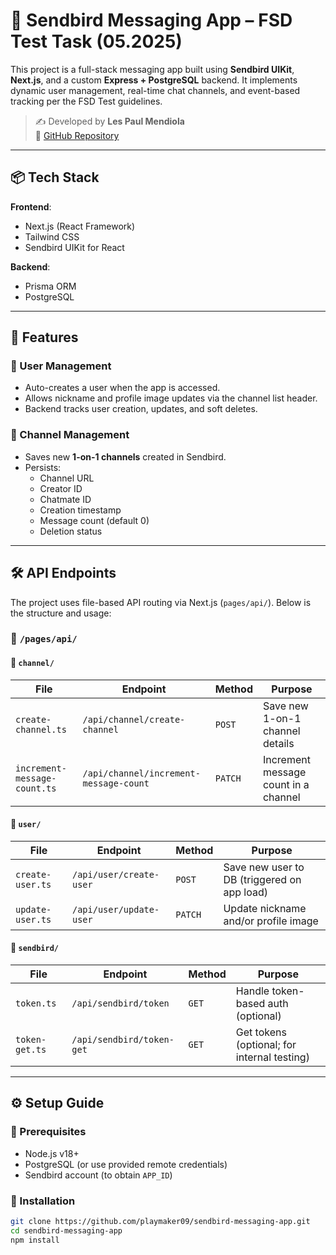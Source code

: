# 📨 Sendbird Messaging App – FSD Test Task (05.2025)

This project is a full-stack messaging app built using **Sendbird UIKit**, **Next.js**, and a custom **Express + PostgreSQL** backend. It implements dynamic user management, real-time chat channels, and event-based tracking per the FSD Test guidelines.

> ✍️ Developed by **Les Paul Mendiola**  
> 🔗 [GitHub Repository](https://github.com/playmaker09/sendbird-messaging-app)

---

## 📦 Tech Stack

**Frontend**:

- Next.js (React Framework)
- Tailwind CSS
- Sendbird UIKit for React

**Backend**:

- Prisma ORM
- PostgreSQL

---

## 🚀 Features

### 👤 User Management

- Auto-creates a user when the app is accessed.
- Allows nickname and profile image updates via the channel list header.
- Backend tracks user creation, updates, and soft deletes.

### 💬 Channel Management

- Saves new **1-on-1 channels** created in Sendbird.
- Persists:
  - Channel URL
  - Creator ID
  - Chatmate ID
  - Creation timestamp
  - Message count (default 0)
  - Deletion status

---

## 🛠 API Endpoints

The project uses file-based API routing via Next.js (`pages/api/`). Below is the structure and usage:

### 📁 `/pages/api/`

#### 📂 `channel/`

| File                         | Endpoint                               | Method  | Purpose                              |
| ---------------------------- | -------------------------------------- | ------- | ------------------------------------ |
| `create-channel.ts`          | `/api/channel/create-channel`          | `POST`  | Save new 1-on-1 channel details      |
| `increment-message-count.ts` | `/api/channel/increment-message-count` | `PATCH` | Increment message count in a channel |

#### 📂 `user/`

| File             | Endpoint                | Method  | Purpose                                     |
| ---------------- | ----------------------- | ------- | ------------------------------------------- |
| `create-user.ts` | `/api/user/create-user` | `POST`  | Save new user to DB (triggered on app load) |
| `update-user.ts` | `/api/user/update-user` | `PATCH` | Update nickname and/or profile image        |

#### 📂 `sendbird/`

| File           | Endpoint                  | Method | Purpose                                     |
| -------------- | ------------------------- | ------ | ------------------------------------------- |
| `token.ts`     | `/api/sendbird/token`     | `GET`  | Handle token-based auth (optional)          |
| `token-get.ts` | `/api/sendbird/token-get` | `GET`  | Get tokens (optional; for internal testing) |

---

## ⚙ Setup Guide

### 🔑 Prerequisites

- Node.js v18+
- PostgreSQL (or use provided remote credentials)
- Sendbird account (to obtain `APP_ID`)

### 📁 Installation

```bash
git clone https://github.com/playmaker09/sendbird-messaging-app.git
cd sendbird-messaging-app
npm install
```
